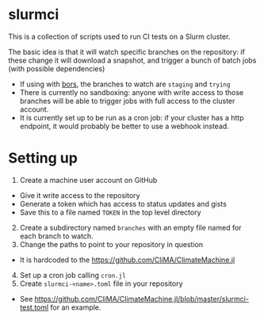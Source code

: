 # slurmci

This is a collection of scripts used to run CI tests on a Slurm cluster.

The basic idea is that it will watch specific branches on the repository: if these change it will download a snapshot, and trigger a bunch of batch jobs (with possible dependencies)
 - If using with [bors](https://bors.tech/), the branches to watch are `staging` and `trying`
 - There is currently no sandboxing: anyone with write access to those branches will be able to trigger jobs with full access to the cluster account.
 - It is currently set up to be run as a cron job: if your cluster has a http endpoint, it would probably be better to use a webhook instead.

# Setting up

1. Create a machine user account on GitHub
  - Give it write access to the repository
  - Generate a token which has access to status updates and gists
  - Save this to a file named `TOKEN` in the top level directory
2. Create a subdirectory named `branches` with an empty file named for each branch to watch.
3. Change the paths to point to your repository in question
  - It is hardcoded to the https://github.com/CliMA/ClimateMachine.jl
4. Set up a cron job calling `cron.jl`
5. Create `slurmci-<name>.toml` file in your repository
  - See https://github.com/CliMA/ClimateMachine.jl/blob/master/slurmci-test.toml for an example.

